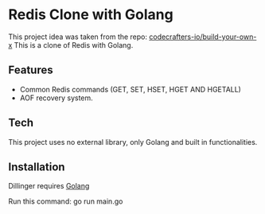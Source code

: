 # Redis Clone with Golang
    
This project idea was taken from the repo: [codecrafters-io/build-your-own-x](https://github.com/codecrafters-io/build-your-own-x)
This is a clone of Redis with Golang.

## Features
- Common Redis commands (GET, SET, HSET, HGET AND HGETALL)
- AOF recovery system.

## Tech

This project uses no external library, only Golang and built in functionalities.

## Installation

Dillinger requires [Golang](https://go.dev/doc/install)

Run this command: go run main.go
